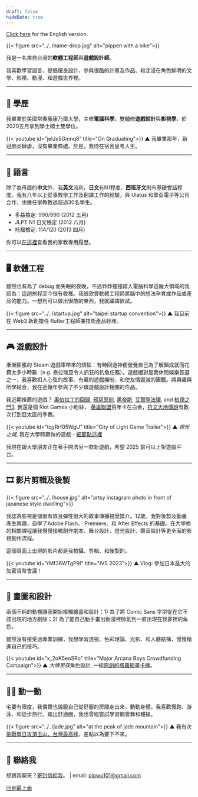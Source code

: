 ```yaml
---
draft: false
hideDate: true
---
```

[Click here](../../) for the English version.

{{< figure src="../../name-drop.jpg" alt="pippen with a bike">}}

我是一名來自台灣的**軟體工程師**與**遊戲設計師**。

我喜歡學習語言、提倡優良設計、參與很酷的計畫及作品、和沈浸在角色鮮明的文學、影視、動漫、和遊戲世界裡。

---

📖 學歷
-------

我畢業於美國常春藤康乃爾大學，主修**電腦科學**，雙輔修**遊戲設計**與**影視學**，於2020五月拿到學士碩士雙學位。

{{< youtube id="jeIJx5Gmnq8" title="On Graduating">}}
<span class='caption'>▲ 我畢業那年，新冠肺炎肆虐，沒有畢業典禮。於是，我待在宿舍思考人生。</span>

---

📢 語言
-------

除了為母語的**中文**外，我**英文**流利，**日文**有N1程度，**西班牙文**則有基礎會話程度。我有八年以上從事教學工作及翻譯工作的經驗，與 Ulatus 和擎亞電子等公司合作，也擔任家教教過超過30名學生。

- 多益檢定: 990/990 (2012 五月)
- JLPT N1 日文檢定 (2012 八月)
- 托福檢定: 114/120 (2013 四月)

你可以[在這裡](../../tutoring/)查看我的家教專用履歷。

---

🖥️ 軟體工程
----------

雖然也有為了 debug 而失眠的夜晚，不過莽莽撞撞踏入電腦科學這龐大領域的我認為：這趟旅程至今很有收穫。我很欣賞軟體工程師將腦中的想法孕育成作品或產品的能力。一想到可以做出很酷的東西，我就躍躍欲試。

{{< figure src="../../startup.jpg" alt="taipei startup convention">}}
<span class='caption'>▲ 我目前在 Web3 新創擔任 flutter工程師兼技術產品經理。</span>

---

🎮 遊戲設計
----------

漸漸膨脹的 Steam 遊戲庫帶來的煩惱：有時回過神便發覺自己為了解鎖成就而花費太多小時數（e.g. 泰拉瑞亞令人抓狂的釣魚任務）。遊戲絕對是我休閒娛樂首選之一，我喜歡扣人心弦的故事、有趣的遊戲機制、和使友情毀滅的團戰。將興趣與所學結合，我在近幾年參與了不少跟遊戲設計相關的作品。

我近期推薦的遊戲？ [奧伯拉丁的回歸](https://store.steampowered.com/app/653530/Return_of_the_Obra_Dinn/), [邪惡冥刻](https://store.steampowered.com/app/1092790/Inscryption/), [黑帝斯](https://store.steampowered.com/app/1145360/Hades/), [艾爾登法環](https://store.steampowered.com/app/1245620/ELDEN_RING/), and [柏德之門3](https://store.steampowered.com/app/1086940/Baldurs_Gate_3/). 我還是個 Riot Games 小粉絲， [英雄聯盟](https://www.leagueoflegends.com/)百年卡在白金，[符文大地傳說](https://playruneterra.com/)有數次打到亞太區的季賽。

{{< youtube id="tqyRrf05WgU" title="City of Light Game Trailer">}}
<span class='caption'>▲ *燈光之城*, 我在大學時期做的遊戲 - [細節點這裡](../../projects/city-of-light/)</span>

我現在跟大學朋友正在著手開法另一款新遊戲，希望 2025 前可以上架遊戲平台。

---

🎞️ 影片剪輯及後製
---------------

{{< figure src="../../house.jpg" alt="artsy instagram photo in front of japanese style dwelling">}}

我認為影視是個很有效且彈性很大的故事傳播視覺媒介。12歲，我對後製及動畫產生興趣，自學了Adobe Flash、 Premiere、和 After Effects 的基礎。在大學修的相關課程讓我慢慢接觸創作劇本、舞台設計、燈光設計、聲音設計等更全面的影視創作流程。

這個頁面上出現的影片都是我拍攝、剪輯、和後製的。

{{< youtube id="rMf36WTgP9I" title="IVS 2023">}}
<span class='caption'>▲ Vlog: 參加日本最大的加密貨幣會議！</span>

---

🎨 畫圖和設計
-----------

兩個不純的動機讓我開始接觸繪畫和設計：1) 為了將 Comic Sans 字型從在它不該出現的地方剷除；2) 為了能自己動手畫出動漫裡帥氣到一直出現在我夢裡的角色。

雖然沒有接受過專業訓練，我想學習透視、色彩理論、光影、和人體結構，慢慢精進自己的技巧。

{{< youtube id="x_2oK5eoSRo" title="Major Arcana Boys Crowdfunding Campaign">}}
<span class='caption'>▲ *大牌男孩*角色設計, 一組[原創的塔羅插畫卡牌](https://www.zeczec.com/projects/tarot-boys)。</span>

---

💪🏼 動一動
--------

宅要有限度，我偶爾也說服自己從舒服的房間走出來，動動身體。我喜歡慢跑、游泳、和徒步旅行。踏出舒適圈，我也曾經嘗試學習鋼管舞和體操。

{{< figure src="../../jade.jpg" alt="at the peak of jade mountain">}}
<span class='caption'>▲ 我有次[挑戰單日攻頂玉山，台灣最高峰](posts/jade-mountain/)，差點以為要下不來。</span>

---

📩 聯絡我
--------

想跟我聊天？[寄封信給我](mailto:pipwu101@gmail.com)。 | email: <pipwu101@gmail.com>

[回到最上面](#)